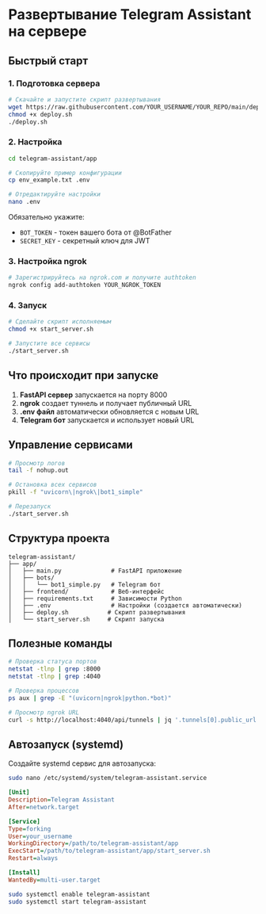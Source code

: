 # Развертывание Telegram Assistant на сервере

## Быстрый старт

### 1. Подготовка сервера

```bash
# Скачайте и запустите скрипт развертывания
wget https://raw.githubusercontent.com/YOUR_USERNAME/YOUR_REPO/main/deploy.sh
chmod +x deploy.sh
./deploy.sh
```

### 2. Настройка

```bash
cd telegram-assistant/app

# Скопируйте пример конфигурации
cp env_example.txt .env

# Отредактируйте настройки
nano .env
```

Обязательно укажите:
- `BOT_TOKEN` - токен вашего бота от @BotFather
- `SECRET_KEY` - секретный ключ для JWT

### 3. Настройка ngrok

```bash
# Зарегистрируйтесь на ngrok.com и получите authtoken
ngrok config add-authtoken YOUR_NGROK_TOKEN
```

### 4. Запуск

```bash
# Сделайте скрипт исполняемым
chmod +x start_server.sh

# Запустите все сервисы
./start_server.sh
```

## Что происходит при запуске

1. **FastAPI сервер** запускается на порту 8000
2. **ngrok** создает туннель и получает публичный URL
3. **.env файл** автоматически обновляется с новым URL
4. **Telegram бот** запускается и использует новый URL

## Управление сервисами

```bash
# Просмотр логов
tail -f nohup.out

# Остановка всех сервисов
pkill -f "uvicorn\|ngrok\|bot1_simple"

# Перезапуск
./start_server.sh
```

## Структура проекта

```
telegram-assistant/
├── app/
│   ├── main.py              # FastAPI приложение
│   ├── bots/
│   │   └── bot1_simple.py   # Telegram бот
│   ├── frontend/            # Веб-интерфейс
│   ├── requirements.txt     # Зависимости Python
│   ├── .env                 # Настройки (создается автоматически)
│   ├── deploy.sh           # Скрипт развертывания
│   └── start_server.sh     # Скрипт запуска
```

## Полезные команды

```bash
# Проверка статуса портов
netstat -tlnp | grep :8000
netstat -tlnp | grep :4040

# Проверка процессов
ps aux | grep -E "(uvicorn|ngrok|python.*bot)"

# Просмотр ngrok URL
curl -s http://localhost:4040/api/tunnels | jq '.tunnels[0].public_url'
```

## Автозапуск (systemd)

Создайте systemd сервис для автозапуска:

```bash
sudo nano /etc/systemd/system/telegram-assistant.service
```

```ini
[Unit]
Description=Telegram Assistant
After=network.target

[Service]
Type=forking
User=your_username
WorkingDirectory=/path/to/telegram-assistant/app
ExecStart=/path/to/telegram-assistant/app/start_server.sh
Restart=always

[Install]
WantedBy=multi-user.target
```

```bash
sudo systemctl enable telegram-assistant
sudo systemctl start telegram-assistant
``` 